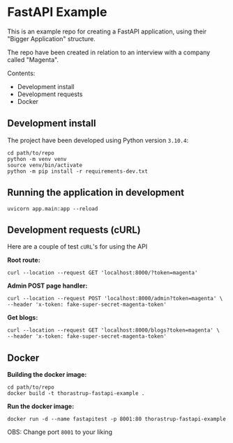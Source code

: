 # FastAPI Example

This is an example repo for creating a FastAPI application, using their "Bigger Application" structure.

The repo have been created in relation to an interview with a company called "Magenta".

Contents:

* Development install
* Development requests
* Docker

## Development install

The project have been developed using Python version `3.10.4`:

```
cd path/to/repo
python -m venv venv
source venv/bin/activate
python -m pip install -r requirements-dev.txt
```

## Running the application in development

```
uvicorn app.main:app --reload
```

## Development requests (cURL)

Here are a couple of test `cURL`'s for using the API

**Root route:**

```
curl --location --request GET 'localhost:8000/?token=magenta'
```

**Admin POST page handler:**

```
curl --location --request POST 'localhost:8000/admin?token=magenta' \
--header 'x-token: fake-super-secret-magenta-token'
```

**Get blogs:**

```
curl --location --request GET 'localhost:8000/blogs?token=magenta' \
--header 'x-token: fake-super-secret-magenta-token'
```

## Docker

**Building the docker image:**

```
cd path/to/repo
docker build -t thorastrup-fastapi-example .
```

**Run the docker image:**

```
docker run -d --name fastapitest -p 8001:80 thorastrup-fastapi-example
```
OBS: Change port `8001` to your liking